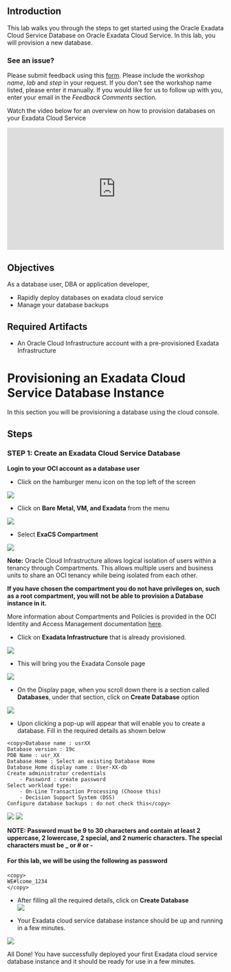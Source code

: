 ## Introduction

This lab walks you through the steps to get started using the Oracle Exadata Cloud Service Database on Oracle Exadata Cloud Service. In this lab, you will provision a new database.

### See an issue?
Please submit feedback using this [form](https://apexapps.oracle.com/pls/apex/f?p=133:1:::::P1_FEEDBACK:1). Please include the *workshop name*, *lab* and *step* in your request.  If you don't see the workshop name listed, please enter it manually. If you would like for us to follow up with you, enter your email in the *Feedback Comments* section.

Watch the video below for an overview on how to provision databases on your Exadata Cloud Service

<div style="max-width:768px"><div style="position:relative;padding-bottom:56.25%"><iframe id="kaltura_player" src="https://cdnapisec.kaltura.com/p/2171811/sp/217181100/embedIframeJs/uiconf_id/35965902/partner_id/2171811?iframeembed=true&playerId=kaltura_player&entry_id=1_9raaqkdn&flashvars[streamerType]=auto&amp;flashvars[localizationCode]=en&amp;flashvars[leadWithHTML5]=true&amp;flashvars[sideBarContainer.plugin]=true&amp;flashvars[sideBarContainer.position]=left&amp;flashvars[sideBarContainer.clickToClose]=true&amp;flashvars[chapters.plugin]=true&amp;flashvars[chapters.layout]=vertical&amp;flashvars[chapters.thumbnailRotator]=false&amp;flashvars[streamSelector.plugin]=true&amp;flashvars[EmbedPlayer.SpinnerTarget]=videoHolder&amp;flashvars[dualScreen.plugin]=true&amp;flashvars[hotspots.plugin]=1&amp;flashvars[Kaltura.addCrossoriginToIframe]=true&amp;&wid=1_moh7sdfs" width="768" height="432" allowfullscreen webkitallowfullscreen mozAllowFullScreen allow="autoplay *; fullscreen *; encrypted-media *" sandbox="allow-forms allow-same-origin allow-scripts allow-top-navigation allow-pointer-lock allow-popups allow-modals allow-orientation-lock allow-popups-to-escape-sandbox allow-presentation allow-top-navigation-by-user-activation" frameborder="0" title="Kaltura Player" style="position:absolute;top:0;left:0;width:100%;height:100%"></iframe></div></div>


## Objectives

As a database user, DBA or application developer,

- Rapidly deploy databases on exadata cloud service 
- Manage your database backups

## Required Artifacts

- An Oracle Cloud Infrastructure account with a pre-provisioned Exadata Infrastructure 


# Provisioning an Exadata Cloud Service Database Instance

In this section you will be provisioning a database using the cloud console.
## Steps

### STEP 1: Create an Exadata Cloud Service Database

**Login to your OCI account as a database user**

-  Click on the hamburger menu icon on the top left of the screen

![](./images/Infra/provision_db/oci_homepage.png " ")

-  Click on **Bare Metal, VM, and Exadata** from the menu

![](./images/Infra/provision_db/oci_hamburger_menu.png " ")

- Select **ExaCS Compartment** 

![](./images/Infra/provision_db/oci_db_display.png " ")

**Note:** Oracle Cloud Infrastructure allows logical isolation of users within a tenancy through Compartments. This allows multiple users and business units to share an OCI tenancy while being isolated from each other.

**If you have chosen the compartment you do not have privileges on, such as a root compartment, you will not be able to provision a Database instance in it.**

More information about Compartments and Policies is provided in the OCI Identity and Access Management documentation [here](https://docs.cloud.oracle.com/iaas/Content/Identity/Tasks/managingcompartments.htm?tocpath=Services%7CIAM%7C_____13).

-  Click on **Exadata Infrastructure** that is already provisioned.

![](./images/Infra/provision_db/create_db.png " ")

-  This will bring you the Exadata Console page

![](./images/Infra/provision_db/oci_db_details.png " ")


-  On the Display page, when you scroll down there is a section called **Databases**, under that section, click on **Create Database** option

![](./images/Infra/provision_db/oci_db_list.png " ")

- Upon clicking a pop-up will appear that will enable you to create a database. Fill in the required details as shown below 

```
<copy>Database name : usrXX
Database version : 19c
PDB Name : usr_XX
Database Home : Select an existing Database Home
Database Home display name : User-XX-db
Create administrator credentials 
    - Password : create password 
Select workload type:
    - On-Line Transaction Processing (Choose this)
    - Decision Support System (DSS)
Configure database backups : do not check this</copy>
```
![](./images/Infra/provision_db/oci_create_db_1.png " ")
![](./images/Infra/provision_db/oci_create_db_2.png " ")

 **NOTE: Password must be 9 to 30 characters and contain at least 2 uppercase, 2 lowercase, 2 special, and 2 numeric characters. The special characters must be _ or # or -** 

#### For this lab, we will be using the following as password

```
<copy>
WE#lcome_1234
</copy>
```

- After filling all the required details, click on **Create Database**  
![](./images/Infra/provision_db/oci_create_db.png " ")

- Your Exadata cloud service database instance should be up and running in a few minutes.

![](./images/Infra/provision_db/oci_db_provisioning.png " ")


All Done! You have successfully deployed your first Exadata cloud service database instance and it should be ready for use in a few minutes.
